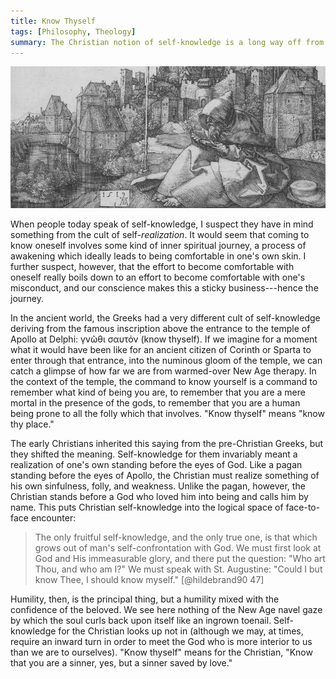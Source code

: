 ```yaml
---
title: Know Thyself
tags: [Philosophy, Theology]
summary: The Christian notion of self-knowledge is a long way off from New Age self-realization and not quite the same as the pagan Greek original either.
---
```


![](/images/dureranthony.jpg)

When people today speak of self-knowledge, I suspect they have in mind something from the cult of self-*realization*.  It would seem that coming to know oneself involves some kind of inner spiritual journey, a process of awakening which ideally leads to being comfortable in one's own skin.  I further suspect, however, that the effort to become comfortable with oneself really boils down to an effort to become comfortable with one's misconduct, and our conscience makes this a sticky business---hence the journey.

In the ancient world, the Greeks had a very different cult of self-knowledge deriving from the famous inscription above the entrance to the temple of Apollo at Delphi: γνῶθι σαυτόν (know thyself).  If we imagine for a moment what it would have been like for an ancient citizen of Corinth or Sparta to enter through that entrance, into the numinous gloom of the temple, we can catch a glimpse of how far we are from warmed-over New Age therapy.  In the context of the temple, the command to know yourself is a command to remember what kind of being you are, to remember that you are a mere mortal in the presence of the gods, to remember that you are a human being prone to all the folly which that involves.  "Know thyself" means "know thy place."

The early Christians inherited this saying from the pre-Christian Greeks, but they shifted the meaning.  Self-knowledge for them invariably meant a realization of one's own standing before the eyes of God.  Like a pagan standing before the eyes of Apollo, the Christian must realize something of his own sinfulness, folly, and weakness.  Unlike the pagan, however, the Christian stands before a God who loved him into being and calls him by name.  This puts Christian self-knowledge into the logical space of face-to-face encounter:

> The only fruitful self-knowledge, and the only true one, is
> that which grows out of man's self-confrontation with God.  We
> must first look at God and His immeasurable glory, and there
> put the question: "Who art Thou, and who am I?"  We must speak
> with St. Augustine: "Could I but know Thee, I should know
> myself."
> [@hildebrand90 47]

Humility, then, is the principal thing, but a humility mixed with the confidence of the beloved.  We see here nothing of the New Age navel gaze by which the soul curls back upon itself like an ingrown toenail.  Self-knowledge for the Christian looks up not in (although we may, at times, require an inward turn in order to meet the God who is more interior to us than we are to ourselves).  "Know thyself" means for the Christian, "Know that you are a sinner, yes, but a sinner saved by love."